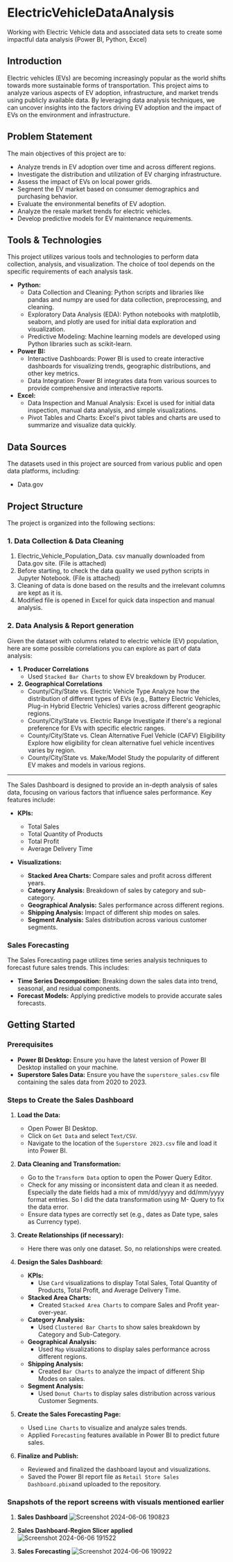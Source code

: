 # ElectricVehicleDataAnalysis
Working with Electric Vehicle data and associated data sets to create some impactful data analysis (Power BI, Python, Excel)

## Introduction
Electric vehicles (EVs) are becoming increasingly popular as the world shifts towards more sustainable forms of transportation. This project aims to analyze various aspects of EV adoption, infrastructure, and market trends using publicly available data. By leveraging data analysis techniques, we can uncover insights into the factors driving EV adoption and the impact of EVs on the environment and infrastructure.

## Problem Statement
The main objectives of this project are to:

- Analyze trends in EV adoption over time and across different regions.
- Investigate the distribution and utilization of EV charging infrastructure.
- Assess the impact of EVs on local power grids.
- Segment the EV market based on consumer demographics and purchasing behavior.
- Evaluate the environmental benefits of EV adoption.
- Analyze the resale market trends for electric vehicles.
- Develop predictive models for EV maintenance requirements.

## Tools & Technologies

This project utilizes various tools and technologies to perform data collection, analysis, and visualization. The choice of tool depends on the specific requirements of each analysis task. 
- **Python:** 
  - Data Collection and Cleaning:
  Python scripts and libraries like pandas and numpy are used for data collection, preprocessing, and cleaning.
  - Exploratory Data Analysis (EDA):
  Python notebooks with matplotlib, seaborn, and plotly are used for initial data exploration and visualization.
  - Predictive Modeling:
  Machine learning models are developed using Python libraries such as scikit-learn.
- **Power BI:**
  - Interactive Dashboards:
  Power BI is used to create interactive dashboards for visualizing trends, geographic distributions, and other key metrics.
  - Data Integration:
  Power BI integrates data from various sources to provide comprehensive and interactive reports.
- **Excel:**
  - Data Inspection and Manual Analysis:
Excel is used for initial data inspection, manual data analysis, and simple visualizations.
  - Pivot Tables and Charts:
Excel's pivot tables and charts are used to summarize and visualize data quickly.

## Data Sources
The datasets used in this project are sourced from various public and open data platforms, including:
- Data.gov

## Project Structure
The project is organized into the following sections:
### 1. Data Collection & Data Cleaning
1. Electric_Vehicle_Population_Data. csv manually downloaded from Data.gov site. (File is attached)
2. Before starting, to check the data quality we used python scripts in Jupyter Notebook. (File is attached)
3. Cleaning of data is done based on the results and the irrelevant columns are kept as it is.
4. Modified file is opened in Excel for quick data inspection and manual analysis.

### 2. Data Analysis & Report generation
Given the dataset with columns related to electric vehicle (EV) population, here are some possible correlations you can explore as part of data analysis: 
- **1. Producer Correlations**
  - Used `Stacked Bar Charts` to show EV breakdown by Producer.
- **2. Geographical Correlations**
  - County/City/State vs. Electric Vehicle Type
    Analyze how the distribution of different types of EVs (e.g., Battery Electric Vehicles, Plug-in Hybrid Electric Vehicles) varies across different geographic regions.
  - County/City/State vs. Electric Range
    Investigate if there's a regional preference for EVs with specific electric ranges.
  - County/City/State vs. Clean Alternative Fuel Vehicle (CAFV) Eligibility
    Explore how eligibility for clean alternative fuel vehicle incentives varies by region.
  - County/City/State vs. Make/Model
    Study the popularity of different EV makes and models in various regions.
------------------------------------------------
The Sales Dashboard is designed to provide an in-depth analysis of sales data, focusing on various factors that influence sales performance. Key features include:

- **KPIs:** 
  - Total Sales
  - Total Quantity of Products
  - Total Profit
  - Average Delivery Time

- **Visualizations:**
  - **Stacked Area Charts:** Compare sales and profit across different years.
  - **Category Analysis:** Breakdown of sales by category and sub-category.
  - **Geographical Analysis:** Sales performance across different regions.
  - **Shipping Analysis:** Impact of different ship modes on sales.
  - **Segment Analysis:** Sales distribution across various customer segments.

### Sales Forecasting

The Sales Forecasting page utilizes time series analysis techniques to forecast future sales trends. This includes:

- **Time Series Decomposition:** Breaking down the sales data into trend, seasonal, and residual components.
- **Forecast Models:** Applying predictive models to provide accurate sales forecasts.

## Getting Started

### Prerequisites

- **Power BI Desktop:** Ensure you have the latest version of Power BI Desktop installed on your machine.
- **Superstore Sales Data:** Ensure you have the `superstore_sales.csv` file containing the sales data from 2020 to 2023.
  
### Steps to Create the Sales Dashboard
1. **Load the Data:**
   - Open Power BI Desktop.
   - Click on `Get Data` and select `Text/CSV`.
   - Navigate to the location of the `Superstore 2023.csv` file and load it into Power BI.

2. **Data Cleaning and Transformation:**
   - Go to the `Transform Data` option to open the Power Query Editor.
   - Check for any missing or inconsistent data and clean it as needed. Especially the date fields had a mix of mm/dd/yyyy and dd/mm/yyyy format entries. So I did the data transformation using M- Query to fix the data error.
   - Ensure data types are correctly set (e.g., dates as Date type, sales as Currency type).

3. **Create Relationships (if necessary):**
   - Here there was only one dataset. So, no relationships were created.

4. **Design the Sales Dashboard:**
   - **KPIs:** 
     - Use `Card` visualizations to display Total Sales, Total Quantity of Products, Total Profit, and Average Delivery Time.
   - **Stacked Area Charts:**
     - Created `Stacked Area Charts` to compare Sales and Profit year-over-year.
   - **Category Analysis:**
     - Used `Clustered Bar Charts` to show sales breakdown by Category and Sub-Category.
   - **Geographical Analysis:**
     - Used `Map` visualizations to display sales performance across different regions.
   - **Shipping Analysis:**
     - Created `Bar Charts` to analyze the impact of different Ship Modes on sales.
   - **Segment Analysis:**
     - Used `Donut Charts` to display sales distribution across various Customer Segments.

5. **Create the Sales Forecasting Page:**
   - Used `Line Charts` to visualize and analyze sales trends.
   - Applied `Forecasting` features available in Power BI to predict future sales.

6. **Finalize and Publish:**
   - Reviewed and finalized the dashboard layout and visualizations.
   - Saved the Power BI report file as `Retail Store Sales Dashboard.pbix`and uploaded to the repository.

### Snapshots of the report screens with visuals mentioned earlier
1. **Sales Dashboard**
   ![Screenshot 2024-06-06 190823](https://github.com/SteffyJacob/PowerBIDashboard-1/assets/69688793/f1385461-0cff-43ae-a1d8-b45db22c8931)
   
3. **Sales Dashboard-Region Slicer applied**
   ![Screenshot 2024-06-06 191522](https://github.com/SteffyJacob/PowerBIDashboard-1/assets/69688793/96bfdf61-2d72-4280-8487-1b4dc2d53f92)
   
5. **Sales Forecasting**
   ![Screenshot 2024-06-06 190922](https://github.com/SteffyJacob/PowerBIDashboard-1/assets/69688793/ebc8ba41-39d2-4df4-b222-4e389f931087)
